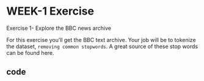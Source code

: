 # WEEK-1 Exercise

Exercise 1- Explore the BBC news archive

For this exercise you’ll get the BBC text archive. Your job will be to tokenize the dataset, `removing common stopwords`. A great source of these stop words can be found here.

## code 
```python

```
